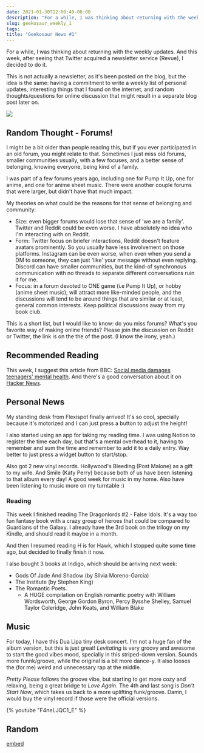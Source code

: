 ```yaml
---
date: 2021-01-30T12:00:49-08:00
description: "For a while, I was thinking about returning with the weekly updates. And this week, after seeing that Twitter acquired a newsletter service (Revue), I decided to do it. "
slug: geekosaur_weekly_1
tags: 
title: "Geekosaur News #1"
---
```


For a while, I was thinking about returning with the weekly updates. And this week, after seeing that Twitter acquired a newsletter service (Revue), I decided to do it. 

This is not actually a newsletter, as it's been posted on the blog, but the idea is the same: having a commitment to write a weekly list of personal updates, interesting things that I found on the internet, and random thoughts/questions for online discussion that might result in a separate blog post later on.

![](https://i.imgur.com/Gng2Fkk.png)

<!--more-->

## Random Thought - Forums!

I might be a bit older than people reading this, but if you ever participated in an old forum, you might relate to that. Sometimes I just miss old forums, smaller communities usually, with a few focuses, and a better sense of belonging, knowing everyone, being kind of a family.

I was part of a few forums years ago, including one for Pump It Up, one for anime, and one for anime sheet music. There were another couple forums that were larger, but didn't have that much impact.

My theories on what could be the reasons for that sense of belonging and community:

- Size: even bigger forums would lose that sense of 'we are a family'. Twitter and Reddit could be even worse. I have absolutely no idea who I'm interacting with on Reddit.
- Form: Twitter focus on briefer interactions, Reddit doesn't feature avatars prominently. So you usually have less involvement on those platforms. Instagram can be even worse, when even when you send a DM to someone, they can just 'like' your message without even replying. Discord can have smaller communities, but the kind-of synchronous communication with no threads to separate different conversations ruin it for me.
- Focus: in a forum devoted to ONE game (i.e Pump It Up), or hobby (anime sheet music), will attract more like-minded people, and the discussions will tend to be around things that are similar or at least, general common interests. Keep political discussions away from my book club.

This is a short list, but I would like to know: do you miss forums? What's you favorite way of making online friends? Please join the discussion on Reddit or Twitter, the link is on the the of the post. (I know the irony, yeah.)

## Recommended Reading

This week, I suggest this article from BBC: [Social media damages teenagers' mental health](https://www.bbc.com/news/technology-55826238). And there's a good conversation about it on [Hacker News](https://news.ycombinator.com/item?id=25928310).

## Personal News

My standing desk from Flexispot finally arrived! It's so cool, specially because it's motorized and  I can just press a button to adjust the height!

I also started using an app for taking my reading time. I was using Notion to register the time each day, but that's a mental overhead to it, having to remember and sum the time and remember to add it to a daily entry. Way better to just press a widget button to start/stop.

Also got 2 new vinyl records. Hollywood's Bleeding (Post Malone) as a gift to my wife. And Smile (Katy Perry) because both of us have been listening to that album every day! A good week for music in my home. Also have been listening to music more on my turntable :) 

### Reading

This week I finished reading The Dragonlords #2 - False Idols. It's a way too fun fantasy book with a crazy group of heroes that could be compared to Guardians of the Galaxy. I already have the 3rd book on the trilogy on my Kindle, and should read it maybe in a month.

And then I resumed reading H is for Hawk, which I stopped quite some time ago, but decided to finally finish it now.

I also bought 3 books at Indigo, which should be arriving next week:

- Gods Of Jade And Shadow (by Silvia Moreno-Garcia)
- The Institute (by Stephen King)
- The Romantic Poets. 
    - A HUGE compilation on English romantic poetry with William Wordsworth, George Gordon Byron, Percy Bysshe Shelley, Samuel Taylor Coleridge, John Keats, and William Blake

## Music

For today, I have this Dua Lipa tiny desk concert. I'm not a huge fan of the album version, but this is just great! _Levitating_ is very groovy and awesome to start the good vibes mood, specially in this striped-down version. Sounds more funnk/groove, while the original is a bit more dance-y. It also looses the (for me) weird and unnecessary rap at the middle.

_Pretty Please_ follows the groove vibe, but starting to get more cozy and relaxing, being a great bridge to _Love Again_. The 4th and last song is _Don't Start Now_, which takes us back to a more uplifting funk/groove. Damn, I would buy the vinyl record if those were the official versions.

{% youtube "F4neLJQC1_E" %}  

## Random

[embed](https://xkcd.com/810/)
